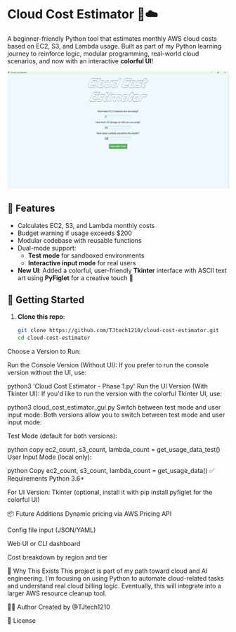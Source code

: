 # Cloud Cost Estimator 💸☁️

A beginner-friendly Python tool that estimates monthly AWS cloud costs based on EC2, S3, and Lambda usage. Built as part of my Python learning journey to reinforce logic, modular programming, real-world cloud scenarios, and now with an interactive **colorful UI**!

![Cloud Cost Estimator UI](https://github.com/TJtech1210/cloud-cost-estimator/blob/main/pictures/cloud_cost_estimatore%20phase%201%20image.png)

## 🔧 Features

- Calculates EC2, S3, and Lambda monthly costs
- Budget warning if usage exceeds $200
- Modular codebase with reusable functions
- Dual-mode support:
  - **Test mode** for sandboxed environments
  - **Interactive input mode** for real users
- **New UI**: Added a colorful, user-friendly **Tkinter** interface with ASCII text art using **PyFiglet** for a creative touch 🎨

## 🚀 Getting Started

1. **Clone this repo**:
   
   ```bash
   git clone https://github.com/TJtech1210/cloud-cost-estimator.git
   cd cloud-cost-estimator
Choose a Version to Run:

Run the Console Version (Without UI):
If you prefer to run the console version without the UI, use:


python3 'Cloud Cost Estimator - Phase 1.py'
Run the UI Version (With Tkinter UI):
If you'd like to run the version with the colorful Tkinter UI, use:


python3 cloud_cost_estimator_gui.py
Switch between test mode and user input mode:
Both versions allow you to switch between test mode and user input mode:

Test Mode (default for both versions):

python
copy
ec2_count, s3_count, lambda_count = get_usage_data_test()
User Input Mode (local only):

python
Copy
ec2_count, s3_count, lambda_count = get_usage_data()
✅ Requirements
Python 3.6+

For UI Version: Tkinter (optional, install it with pip install pyfiglet for the colorful UI)

📦 Future Additions
Dynamic pricing via AWS Pricing API

Config file input (JSON/YAML)

Web UI or CLI dashboard

Cost breakdown by region and tier

🧠 Why This Exists
This project is part of my path toward cloud and AI engineering. I'm focusing on using Python to automate cloud-related tasks and understand real cloud billing logic. Eventually, this will integrate into a larger AWS resource cleanup tool.

👨‍💻 Author
Created by @TJtech1210

📄 License
